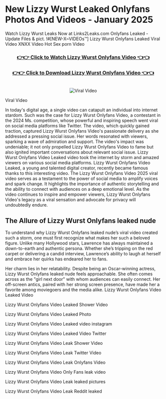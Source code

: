 # New Lizzy Wurst Leaked Onlyfans Photos And Videos - January 2025

Watch Lizzy Wurst Leaks Now at Links2Leaks.com Onlyfans Leaked - Update Files & pict. !#[NEW-X~VIDEOs™] Lizzy Wurst Onlyfans Leaked Viral Video XNXX Video Hot Sex porn Video
<br>
<div align="center">
<h3><a href="https://links2leaks.com/lizzywurst" rel="nofollow">👉👉 Click to Watch Lizzy Wurst Onlyfans Video 👈👈</a></h3>
<h3><a href="https://links2leaks.com/lizzywurst" rel="nofollow">👉👉 Click to Download Lizzy Wurst Onlyfans Video 👈👈</a></h3>
<br>
<a href="https://links2leaks.com/lizzywurst" rel="nofollow"><img src="https://i.ibb.co/Gkj2r4b/banner.png" alt="Viral Video" style="max-width: 100%; display: inline-block;" data-target="animated-imageImage"></a>
</div>

Viral Video

In today's digital age, a single video can catapult an individual into internet stardom. Such was the case for Lizzy Wurst Onlyfans Video, a contestant in the 2024 Ms. competition, whose powerful and inspiring speech went viral on social media platforms like Twitter.
The video, which quickly gained traction, captured Lizzy Wurst Onlyfans Video's passionate delivery as she addressed a pressing social issue. Her words resonated with viewers, sparking a wave of admiration and support. The video's impact was undeniable; it not only propelled Lizzy Wurst Onlyfans Video to fame but also ignited important conversations about relevant social issue.
Lizzy Wurst Onlyfans Video Leaked video took the internet by storm and amazed viewers on various social media platforms. Lizzy Wurst Onlyfans Video Leaked, a young and talented digital creator, recently became famous thanks to this interesting video.
The Lizzy Wurst Onlyfans Video 2025 viral video serves as a testament to the power of social media to amplify voices and spark change. It highlights the importance of authentic storytelling and the ability to connect with audiences on a deep emotional level. As the video continues to inspire and empower viewers, Lizzy Wurst Onlyfans Video's legacy as a viral sensation and advocate for privacy will undoubtedly endure.

<h2>The Allure of Lizzy Wurst Onlyfans leaked nude</h2>


To understand why Lizzy Wurst Onlyfans leaked nude’s viral video created such a storm, one must first recognize what makes her such a beloved figure. Unlike many Hollywood stars, Lawrence has always maintained a down-to-earth and authentic persona. Whether she’s tripping on the red carpet or delivering a candid interview, Lawrence’s ability to laugh at herself and embrace her quirks has endeared her to fans.

Her charm lies in her relatability. Despite being an Oscar-winning actress, Lizzy Wurst Onlyfans leaked nude feels approachable. She often comes across as the "girl next door" with whom audiences can easily connect. Her off-screen antics, paired with her strong screen presence, have made her a favorite among moviegoers and the media alike.
Lizzy Wurst Onlyfans Video Leaked Video

Lizzy Wurst Onlyfans Video Leaked Shower Video

Lizzy Wurst Onlyfans Video Leaked Photo

Lizzy Wurst Onlyfans Video Leaked video instagram

Lizzy Wurst Onlyfans Video Leaked Video Twitter

Lizzy Wurst Onlyfans Video Leak Shower Video

Lizzy Wurst Onlyfans Video Leak Twitter Video

Lizzy Wurst Onlyfans Video Leak Onlyfans Video

Lizzy Wurst Onlyfans Video Only Fans leak video

Lizzy Wurst Onlyfans Video Leak leaked pictures

Lizzy Wurst Onlyfans Video Leak Reddit leaked